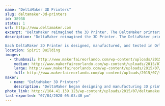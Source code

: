 ```yaml
---
name: "DeltaMaker 3D Printers"
slug: deltamaker-3d-printers
id: 38938
status: 1
url: http://www.deltamaker.com
excerpt: "DeltaMaker reimagined the 3D Printer. The DeltaMaker printers feature a 360 degree viewing area, durable metal frame and integrated onboard slicing. The perfect printer for home, business and school, the DeltaMaker 3D Printer allows individuals to transform ideas into physical objects faster and reliably. "
description: "DeltaMaker reimagined the 3D Printer. The DeltaMaker printers feature a 360 degree viewing area, durable metal frame and integrated onboard slicing. The perfect printer for home, business and school, the DeltaMaker 3D Printer allows individuals to transform ideas into physical objects faster and reliably. 

Each DeltaMaker 3D Printer is designed, manufactured, and tested in Orlando, Florida. DeltaMaker Printers can be found in homes, schools, and businesses across the country and around the globe."
location: Spirit Building
images:
  - thumbnail: http://www.makerfaireorlando.com/wp-content/uploads/2015/07/tall-gang.jpg
    medium: http://www.makerfaireorlando.com/wp-content/uploads/2015/07/tall-gang.jpg
    large: http://www.makerfaireorlando.com/wp-content/uploads/2015/07/tall-gang.jpg
    full: http://www.makerfaireorlando.com/wp-content/uploads/2015/07/tall-gang.jpg
maker:
  - name: "DeltaMaker 3D Printers"
    description: "DeltaMaker began designing and manufacturing 3D printers in 2012.  DeltaMaker 3D Printers are the premier 3D Printers for education. Each printer is designed, manufactured and tested in Orlando, Florida. DeltaMaker 3D Printers can be found in classrooms and businesses across the country and around the globe."
photo_link: http://104.41.139.123/wp-content/uploads/2015/07/deltamaker-logo-3d-printers-931x1024.png
last-exported: "07/04/2020 05:03:40 pm"
---
```

